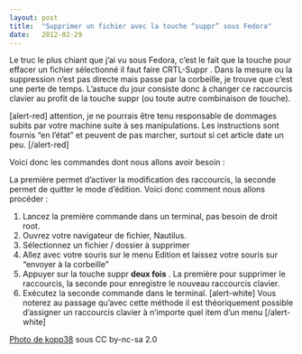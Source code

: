 ```yaml
---
layout:	post
title:	"Supprimer un fichier avec la touche “suppr” sous Fedora"
date:	2012-02-29
---
```


  Le truc le plus chiant que j’ai vu sous Fedora, c’est le fait que la touche pour effacer un fichier sélectionné il faut faire CRTL-Suppr . Dans la mesure ou la suppression n’est pas directe mais passe par la corbeille, je trouve que c’est une perte de temps. L’astuce du jour consiste donc à changer ce raccourcis clavier au profit de la touche suppr (ou toute autre combinaison de touche).

[alert-red] attention, je ne pourrais être tenu responsable de dommages subits par votre machine suite à ses manipulations. Les instructions sont fournis “en l’état” et peuvent de pas marcher, surtout si cet article date un peu. [/alert-red]

Voici donc les commandes dont nous allons avoir besoin :

La première permet d’activer la modification des raccourcis, la seconde permet de quitter le mode d’édition. Voici donc comment nous allons procéder :

1. Lancez la première commande dans un terminal, pas besoin de droit root.
2. Ouvrez votre navigateur de fichier, Nautilus.
3. Sélectionnez un fichier / dossier à supprimer
4. Allez avec votre souris sur le menu Edition et laissez votre souris sur “envoyer à la corbeille”
5. Appuyer sur la touche suppr **deux fois** . La première pour supprimer le raccourcis, la seconde pour enregistre le nouveau raccourcis clavier.
6. Exécutez la seconde commande dans le terminal.
[alert-white] Vous noterez au passage qu’avec cette méthode il est théoriquement possible d’assigner un raccourcis clavier à n’importe quel item d’un menu [/alert-white]

[Photo de kopp38](http://flic.kr/p/4chZoi "Page Flickr de kopp38 avec la photo") sous CC by-nc-sa 2.0

  